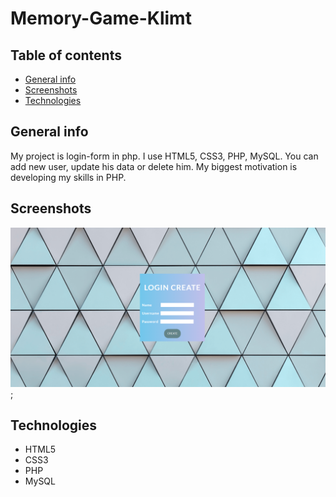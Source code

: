 # Memory-Game-Klimt

## Table of contents
* [General info](#general-info)
* [Screenshots](#screenshots)
* [Technologies](#technologies)



## General info
My project is login-form in php. I use HTML5, CSS3, PHP, MySQL. You can add new user, update his data or delete him. My biggest motivation is developing my skills in PHP. 


## Screenshots
![Example screenshot](./screenshoots/image1.png);

## Technologies
* HTML5
* CSS3 
* PHP
* MySQL